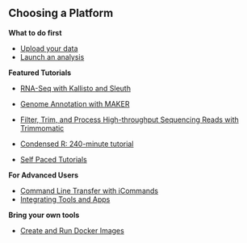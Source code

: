 ## Choosing a Platform

**What to do first**

- [Upload your data](https://cyverse-data-store-quickstart.readthedocs-hosted.com/en/latest/)
- [Launch an analysis](https://learning.cyverse.org/projects/cyverse-de2-guide/en/latest/step5.html)

**Featured Tutorials**

- [RNA-Seq with Kallisto and Sleuth](https://cyverse-kallisto-tutorial.readthedocs-hosted.com/en/latest/)
- [Genome Annotation with MAKER](https://cyverse-sciapps-guide.readthedocs-hosted.com/en/latest/annotation.html)
- [Filter, Trim, and Process High-throughput Sequencing Reads with Trimmomatic](https://cyverse-trimmomatic-quickstart.readthedocs-hosted.com/en/latest/)
- [Condensed R: 240-minute tutorial](https://cyverse-240-minute-r-tutorial.readthedocs-hosted.com/en/latest/) 

- [Self Paced Tutorials](https://learning.cyverse.org/en/latest/tutorials.html)

**For Advanced Users**

-   [Command Line Transfer with iCommands](https://learning.cyverse.org/projects/data_store_guide/en/latest/step2.html#)
-   [Integrating Tools and Apps](https://learning.cyverse.org/en/latest/tools_and_apps.html)

**Bring your own tools**

- [Create and Run Docker Images](https://cyverse-creating-docker-containers-quickstart.readthedocs-hosted.com/en/latest/)

